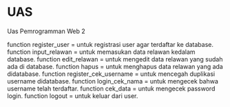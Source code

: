 # UAS
Uas Pemrogramman Web 2

function register_user = untuk registrasi user agar terdaftar ke database.
function input_relawan = untuk memasukan data relawan kedalam database.
function edit_relawan = untuk mengedit data relawan yang sudah ada di database.
function hapus = untuk menghapus data relawan yang ada didatabase.
function register_cek_username = untuk mencegah duplikasi username didatabase. 
function login_cek_nama = untuk mengecek bahwa username telah terdaftar. 
function cek_data = untuk mengecek password login.
function logout = untuk keluar dari user.
